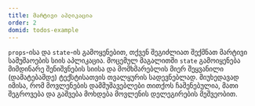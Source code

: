 ```yaml
---
title: მარტივი აპლიკაცია
order: 2
domid: todos-example
---
```


`props`-ისა და `state`-ის გამოყენებით, თქვენ შეგიძლიათ შექმნათ მარტივი სამუშაოების სიის აპლიკაცია. მოცემულ მაგალითში `state` გამოიყენება მიმდინარე შენიშვნების სიისა და მომხმარებლის მიერ შეყვანილი (დამატებამდე) ტექსტისათვის თვალყურის სადევნებლად. მიუხედავად იმისა, რომ მოვლენების დამმუშავებლები თითქოს ჩაშენებულია, მათი შეგროვება და გაშვება მოხდება მოვლენის დელეგირების მეშვეობით.
